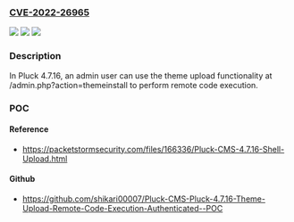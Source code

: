 ### [CVE-2022-26965](https://cve.mitre.org/cgi-bin/cvename.cgi?name=CVE-2022-26965)
![](https://img.shields.io/static/v1?label=Product&message=n%2Fa&color=blue)
![](https://img.shields.io/static/v1?label=Version&message=n%2Fa&color=blue)
![](https://img.shields.io/static/v1?label=Vulnerability&message=n%2Fa&color=brighgreen)

### Description

In Pluck 4.7.16, an admin user can use the theme upload functionality at /admin.php?action=themeinstall to perform remote code execution.

### POC

#### Reference
- https://packetstormsecurity.com/files/166336/Pluck-CMS-4.7.16-Shell-Upload.html

#### Github
- https://github.com/shikari00007/Pluck-CMS-Pluck-4.7.16-Theme-Upload-Remote-Code-Execution-Authenticated--POC

